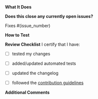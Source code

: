 **What It Does**
<!-- A list of relevant issues, enhancements, fixed bugs, etc -->
**Does this close any currently open issues?**
<!-- If this PR closes an issue, please include the issue number here. -->
Fixes #(issue_number)

**How to Test**
<!-- If a bug has been fixed, how can reviewers verify that the change(s) fixed it? -->

**Review Checklist**
I certify that I have:
- [ ] tested my changes
- [ ] added/updated automated tests
- [ ] updated the changelog
- [ ] followed the [contribution guidelines](https://github.com/zowe/zowe-cli/blob/master/CONTRIBUTING.md)


**Additional Comments**
<!-- Anything else noteworthy about this pull request. This section is optional. -->